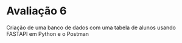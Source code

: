 # Avaliação 6
Criação de uma banco de dados com uma tabela de alunos usando FASTAPI em Python e o Postman
